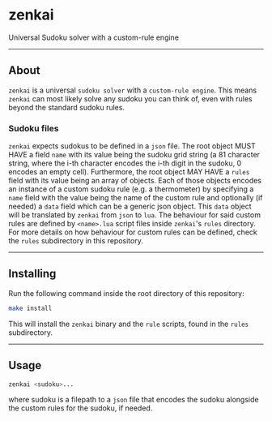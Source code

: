 # zenkai
Universal Sudoku solver with a custom-rule engine

***

## About
`zenkai` is a universal `sudoku solver` with a `custom-rule engine`. This means `zenkai` can most likely solve any sudoku you can think of, even with rules beyond the standard sudoku rules.

### Sudoku files
`zenkai` expects sudokus to be defined in a `json` file. The root object MUST HAVE a field `name` with its value being the sudoku grid string (a 81 character string, where the i-th character encodes the i-th digit in the sudoku, 0 encodes an empty cell).
Furthermore, the root object MAY HAVE a `rules` field with its value being an array of objects. Each of those objects encodes an instance of a custom sudoku rule (e.g. a thermometer) by specifying a `name` field with the value being the name of the custom rule and optionally (if needed) a `data` field which can be a generic json object. This `data` object will be translated by `zenkai` from `json` to `lua`. The behaviour for said custom rules are defined by `<name>.lua` script files inside `zenkai`'s `rules` directory.
For more details on how behaviour for custom rules can be defined, check the `rules` subdirectory in this repository.

***

## Installing
Run the following command inside the root directory of this repository:
```bash
make install
```
This will install the `zenkai` binary and the `rule` scripts, found in the `rules` subdirectory.

***

## Usage
```bash
zenkai <sudoku>...
```
where sudoku is a filepath to a `json` file that encodes the sudoku alongside the custom rules for the sudoku, if needed.
